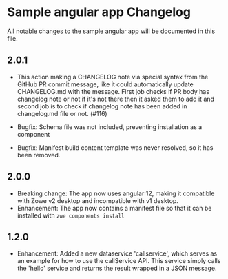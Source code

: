 # Sample angular app Changelog

All notable changes to the sample angular app will be documented in this file.

## 2.0.1
- This action making a CHANGELOG note via special syntax from the GitHub PR commit message, like it could automatically update CHANGELOG.md with the message. First job checks if PR body has changelog note or not if it's not there then it asked them to add it and second job is to check if changelog note has been added in changelog.md file or not. (#116)

- Bugfix: Schema file was not included, preventing installation as a component
- Bugfix: Manifest build content template was never resolved, so it has been removed.

## 2.0.0

- Breaking change: The app now uses angular 12, making it compatible with Zowe v2 desktop and incompatible with v1 desktop.
- Enhancement: The app now contains a manifest file so that it can be installed with `zwe components install`

## 1.2.0

- Enhancement: Added a new dataservice 'callservice', which serves as an example for how to use the callService API. This service simply calls the 'hello' service and returns the result wrapped in a JSON message.
